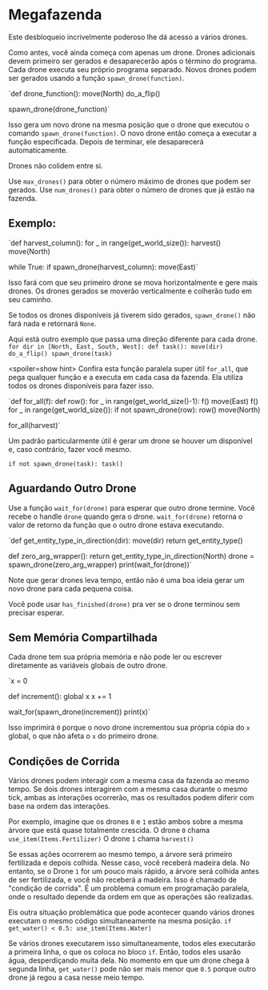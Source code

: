 # Megafazenda
Este desbloqueio incrivelmente poderoso lhe dá acesso a vários drones. 

Como antes, você ainda começa com apenas um drone. Drones adicionais devem primeiro ser gerados e desaparecerão após o término do programa.
Cada drone executa seu próprio programa separado. Novos drones podem ser gerados usando a função `spawn_drone(function)`.

`def drone_function():
    move(North)
    do_a_flip()

spawn_drone(drone_function)`

Isso gera um novo drone na mesma posição que o drone que executou o comando `spawn_drone(function)`. O novo drone então começa a executar a função especificada. Depois de terminar, ele desaparecerá automaticamente.

Drones não colidem entre si. 

Use `max_drones()` para obter o número máximo de drones que podem ser gerados.
Use `num_drones()` para obter o número de drones que já estão na fazenda.


## Exemplo:
`def harvest_column():
    for _ in range(get_world_size()):
        harvest()
        move(North)

while True:
    if spawn_drone(harvest_column):
        move(East)`

Isso fará com que seu primeiro drone se mova horizontalmente e gere mais drones. Os drones gerados se moverão verticalmente e colherão tudo em seu caminho.

Se todos os drones disponíveis já tiverem sido gerados, `spawn_drone()` não fará nada e retornará `None`.

Aqui está outro exemplo que passa uma direção diferente para cada drone.
`for dir in [North, East, South, West]:
    def task():
        move(dir)
        do_a_flip()
    spawn_drone(task)`

<spoiler=show hint> Confira esta função paralela super útil `for_all`, que pega qualquer função e a executa em cada casa da fazenda. Ela utiliza todos os drones disponíveis para fazer isso.

`def for_all(f):
	def row():
		for _ in range(get_world_size()-1):
			f()
			move(East)
		f()
	for _ in range(get_world_size()):
		if not spawn_drone(row):
			row()
		move(North)

for_all(harvest)`

Um padrão particularmente útil é gerar um drone se houver um disponível e, caso contrário, fazer você mesmo.

`if not spawn_drone(task):
	task()`
</spoiler>

## Aguardando Outro Drone
Use a função `wait_for(drone)` para esperar que outro drone termine. Você recebe o handle `drone` quando gera o drone.
`wait_for(drone)` retorna o valor de retorno da função que o outro drone estava executando.

`def get_entity_type_in_direction(dir):
    move(dir)
    return get_entity_type()

def zero_arg_wrapper():
    return get_entity_type_in_direction(North)
drone = spawn_drone(zero_arg_wrapper)
print(wait_for(drone))`

Note que gerar drones leva tempo, então não é uma boa ideia gerar um novo drone para cada pequena coisa.

Você pode usar `has_finished(drone)` pra ver se o drone terminou sem precisar esperar.

## Sem Memória Compartilhada
Cada drone tem sua própria memória e não pode ler ou escrever diretamente as variáveis globais de outro drone.

`x = 0

def increment():
    global x
    x += 1

wait_for(spawn_drone(increment))
print(x)`

Isso imprimirá `0` porque o novo drone incrementou sua própria cópia do `x` global, o que não afeta o `x` do primeiro drone.

## Condições de Corrida
Vários drones podem interagir com a mesma casa da fazenda ao mesmo tempo. Se dois drones interagirem com a mesma casa durante o mesmo tick, ambas as interações ocorrerão, mas os resultados podem diferir com base na ordem das interações.

Por exemplo, imagine que os drones `0` e `1` estão ambos sobre a mesma árvore que está quase totalmente crescida.
O drone `0` chama
`use_item(Items.Fertilizer)`
O drone `1` chama
`harvest()`

Se essas ações ocorrerem ao mesmo tempo, a árvore será primeiro fertilizada e depois colhida. Nesse caso, você receberá madeira dela. No entanto, se o Drone `1` for um pouco mais rápido, a árvore será colhida antes de ser fertilizada, e você não receberá a madeira.
Isso é chamado de "condição de corrida". É um problema comum em programação paralela, onde o resultado depende da ordem em que as operações são realizadas.

Eis outra situação problemática que pode acontecer quando vários drones executam o mesmo código simultaneamente na mesma posição.
`if get_water() < 0.5:
    use_item(Items.Water)`

Se vários drones executarem isso simultaneamente, todos eles executarão a primeira linha, o que os coloca no bloco `if`. Então, todos eles usarão água, desperdiçando muita dela.
No momento em que um drone chega à segunda linha, `get_water()` pode não ser mais menor que `0.5` porque outro drone já regou a casa nesse meio tempo.